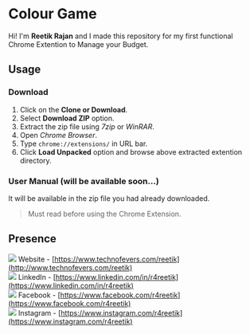 # Colour Game

Hi! I'm **Reetik Rajan** and I made this repository for my first functional Chrome Extention to Manage your Budget.

## Usage

### Download

1.  Click on the **Clone or Download**.
2.  Select **Download ZIP** option.
3.  Extract the zip file using _7zip_ or _WinRAR_.
4.  Open _Chrome Browser_.
5.  Type `chrome://extensions/` in URL bar.
6.  Click **Load Unpacked** option and browse above extracted extention directory.

### User Manual (will be available soon...)

It will be available in the zip file you had already downloaded.

> Must read before using the Chrome Extension.

## Presence

![](https://image.flaticon.com/icons/png/16/93/93618.png) Website - [https://www.technofevers.com/reetik](http://www.technofevers.com/reetik) <br>
![](https://image.flaticon.com/icons/png/16/61/61109.png) LinkedIn - [https://www.linkedin.com/in/r4reetik](https://www.linkedin.com/in/r4reetik) <br>
![](https://image.flaticon.com/icons/png/16/21/21155.png) Facebook - [https://www.facebook.com/r4reetik](https://www.facebook.com/r4reetik) <br>
![](https://image.flaticon.com/icons/png/16/61/61164.png) Instagram - [https://www.instagram.com/r4reetik](https://www.instagram.com/r4reetik)
